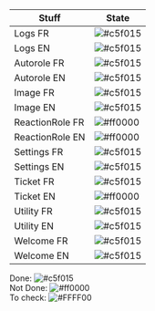 |Stuff|State|  
|-------|-----------|  
|Logs FR|![#c5f015](https://via.placeholder.com/15/6dff87/000000?text=+)|  
|Logs EN|![#c5f015](https://via.placeholder.com/15/6dff87/000000?text=+)|  
|Autorole FR|![#c5f015](https://via.placeholder.com/15/6dff87/000000?text=+)|  
|Autorole EN|![#c5f015](https://via.placeholder.com/15/6dff87/000000?text=+)|  
|Image FR|![#c5f015](https://via.placeholder.com/15/6dff87/000000?text=+)|  
|Image EN|![#c5f015](https://via.placeholder.com/15/6dff87/000000?text=+)|  
|ReactionRole FR|![#ff0000](https://via.placeholder.com/15/ff0000/000000?text=+)|  
|ReactionRole EN|![#ff0000](https://via.placeholder.com/15/ff0000/000000?text=+)|  
|Settings FR|![#c5f015](https://via.placeholder.com/15/6dff87/000000?text=+)|  
|Settings EN|![#c5f015](https://via.placeholder.com/15/6dff87/000000?text=+)|  
|Ticket FR|![#c5f015](https://via.placeholder.com/15/6dff87/000000?text=+)|  
|Ticket EN|![#ff0000](https://via.placeholder.com/15/ff0000/000000?text=+)|  
|Utility FR|![#c5f015](https://via.placeholder.com/15/6dff87/000000?text=+)|  
|Utility EN|![#c5f015](https://via.placeholder.com/15/6dff87/000000?text=+)|  
|Welcome FR|![#c5f015](https://via.placeholder.com/15/6dff87/000000?text=+)|  
|Welcome EN|![#c5f015](https://via.placeholder.com/15/6dff87/000000?text=+)|  

Done: ![#c5f015](https://via.placeholder.com/15/6dff87/000000?text=+)  
Not Done: ![#ff0000](https://via.placeholder.com/15/ff0000/000000?text=+)  
To check: ![#FFFF00](https://via.placeholder.com/15/FFFF00/000000?text=+)  

